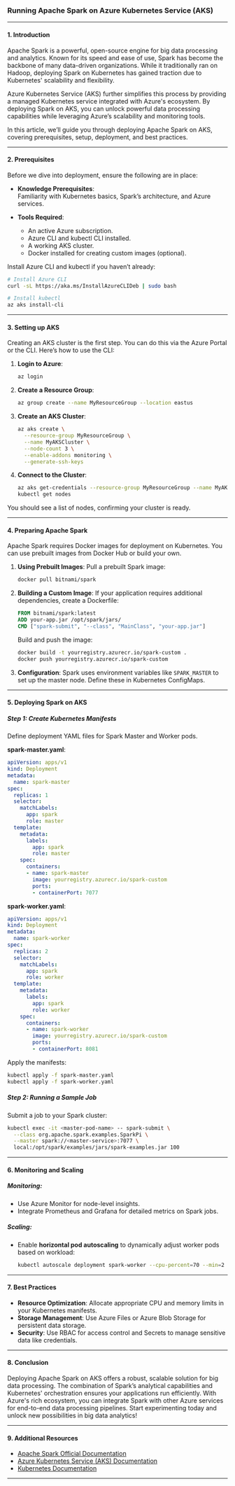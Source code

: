 ### **Running Apache Spark on Azure Kubernetes Service (AKS)**

---

#### **1. Introduction**

Apache Spark is a powerful, open-source engine for big data processing and analytics. Known for its speed and ease of use, Spark has become the backbone of many data-driven organizations. While it traditionally ran on Hadoop, deploying Spark on Kubernetes has gained traction due to Kubernetes' scalability and flexibility.

Azure Kubernetes Service (AKS) further simplifies this process by providing a managed Kubernetes service integrated with Azure's ecosystem. By deploying Spark on AKS, you can unlock powerful data processing capabilities while leveraging Azure’s scalability and monitoring tools.

In this article, we’ll guide you through deploying Apache Spark on AKS, covering prerequisites, setup, deployment, and best practices.

---

#### **2. Prerequisites**

Before we dive into deployment, ensure the following are in place:

- **Knowledge Prerequisites**:  
  Familiarity with Kubernetes basics, Spark’s architecture, and Azure services.

- **Tools Required**:
  - An active Azure subscription.
  - Azure CLI and kubectl CLI installed.
  - A working AKS cluster.
  - Docker installed for creating custom images (optional).

Install Azure CLI and kubectl if you haven’t already:

```bash
# Install Azure CLI
curl -sL https://aka.ms/InstallAzureCLIDeb | sudo bash

# Install kubectl
az aks install-cli
```

---

#### **3. Setting up AKS**

Creating an AKS cluster is the first step. You can do this via the Azure Portal or the CLI. Here’s how to use the CLI:

1. **Login to Azure**:
   ```bash
   az login
   ```

2. **Create a Resource Group**:
   ```bash
   az group create --name MyResourceGroup --location eastus
   ```

3. **Create an AKS Cluster**:
   ```bash
   az aks create \
     --resource-group MyResourceGroup \
     --name MyAKSCluster \
     --node-count 3 \
     --enable-addons monitoring \
     --generate-ssh-keys
   ```

4. **Connect to the Cluster**:
   ```bash
   az aks get-credentials --resource-group MyResourceGroup --name MyAKSCluster
   kubectl get nodes
   ```

You should see a list of nodes, confirming your cluster is ready.

---

#### **4. Preparing Apache Spark**

Apache Spark requires Docker images for deployment on Kubernetes. You can use prebuilt images from Docker Hub or build your own.

1. **Using Prebuilt Images**:
   Pull a prebuilt Spark image:
   ```bash
   docker pull bitnami/spark
   ```

2. **Building a Custom Image**:
   If your application requires additional dependencies, create a Dockerfile:
   ```Dockerfile
   FROM bitnami/spark:latest
   ADD your-app.jar /opt/spark/jars/
   CMD ["spark-submit", "--class", "MainClass", "your-app.jar"]
   ```

   Build and push the image:
   ```bash
   docker build -t yourregistry.azurecr.io/spark-custom .
   docker push yourregistry.azurecr.io/spark-custom
   ```

3. **Configuration**:
   Spark uses environment variables like `SPARK_MASTER` to set up the master node. Define these in Kubernetes ConfigMaps.

---

#### **5. Deploying Spark on AKS**

##### **Step 1: Create Kubernetes Manifests**
Define deployment YAML files for Spark Master and Worker pods.

**spark-master.yaml**:
```yaml
apiVersion: apps/v1
kind: Deployment
metadata:
  name: spark-master
spec:
  replicas: 1
  selector:
    matchLabels:
      app: spark
      role: master
  template:
    metadata:
      labels:
        app: spark
        role: master
    spec:
      containers:
      - name: spark-master
        image: yourregistry.azurecr.io/spark-custom
        ports:
        - containerPort: 7077
```

**spark-worker.yaml**:
```yaml
apiVersion: apps/v1
kind: Deployment
metadata:
  name: spark-worker
spec:
  replicas: 2
  selector:
    matchLabels:
      app: spark
      role: worker
  template:
    metadata:
      labels:
        app: spark
        role: worker
    spec:
      containers:
      - name: spark-worker
        image: yourregistry.azurecr.io/spark-custom
        ports:
        - containerPort: 8081
```

Apply the manifests:
```bash
kubectl apply -f spark-master.yaml
kubectl apply -f spark-worker.yaml
```

##### **Step 2: Running a Sample Job**
Submit a job to your Spark cluster:
```bash
kubectl exec -it <master-pod-name> -- spark-submit \
  --class org.apache.spark.examples.SparkPi \
  --master spark://<master-service>:7077 \
  local:/opt/spark/examples/jars/spark-examples.jar 100
```

---

#### **6. Monitoring and Scaling**

##### **Monitoring**:
- Use Azure Monitor for node-level insights.
- Integrate Prometheus and Grafana for detailed metrics on Spark jobs.

##### **Scaling**:
- Enable **horizontal pod autoscaling** to dynamically adjust worker pods based on workload:
  ```bash
  kubectl autoscale deployment spark-worker --cpu-percent=70 --min=2 --max=10
  ```

---

#### **7. Best Practices**

- **Resource Optimization**: Allocate appropriate CPU and memory limits in your Kubernetes manifests.
- **Storage Management**: Use Azure Files or Azure Blob Storage for persistent data storage.
- **Security**: Use RBAC for access control and Secrets to manage sensitive data like credentials.

---

#### **8. Conclusion**

Deploying Apache Spark on AKS offers a robust, scalable solution for big data processing. The combination of Spark’s analytical capabilities and Kubernetes' orchestration ensures your applications run efficiently. With Azure's rich ecosystem, you can integrate Spark with other Azure services for end-to-end data processing pipelines. Start experimenting today and unlock new possibilities in big data analytics!

---

#### **9. Additional Resources**
- [Apache Spark Official Documentation](https://spark.apache.org/docs/latest/)
- [Azure Kubernetes Service (AKS) Documentation](https://learn.microsoft.com/en-us/azure/aks/)
- [Kubernetes Documentation](https://kubernetes.io/docs/home/)

---

